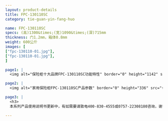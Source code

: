 ```yaml
---
layout: product-details
title: FPC-130110SC
category: tie-guan-yin-fang-huo

name: FPC-130110SC
specs: (高)1300&times;(宽)1090&times;(深)715mm
thickness: 门1.2mm，箱体0.8mm
weight: 600公斤
images: [
["fpc-130110-01.jpg"],
["fpc-130110-01.jpg"],
]

page1: |
  <img alt="保险柜十大品牌FPC-130110SC功能特性" border="0" height="1142" src="{PRODUCT_IMAGES}fpc-gn.jpg" width="538" />

page2: |
  <img alt="家用保险柜FPC-130110SC产品参数" border="0" height="336" src="{PRODUCT_IMAGES}fpc-cpcs.jpg" width="538" />

page3: |
  <h3>
  本系列产品使用说明书更新中，有如需要请致电400-830-4555或0757-22308180咨询，谢谢！</h3>

---
```

